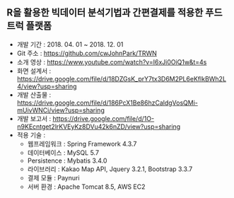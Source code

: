 ## R을 활용한 빅데이터 분석기법과 간편결제를 적용한 푸드트럭 플랫폼

- 개발 기간 : 2018. 04. 01 ~ 2018. 12. 01
- Git 주소 : https://github.com/cwJohnPark/TRWN
- 소개 영상 : https://www.youtube.com/watch?v=I6xJi0OiQ1w&t=4s 
- 화면 설계서 : https://drive.google.com/file/d/18DZGsK_prY7tx3D6M2PL6eKflkBWh2L4/view?usp=sharing
- 개발 산출물 : https://drive.google.com/file/d/186PcX1Be86hzCaldgVosQMi-mUivWNCi/view?usp=sharing
- 개발 보고서 : https://drive.google.com/file/d/1O-n9KEcntget2lrKVEyKz8DVu42k6nZD/view?usp=sharing
- 적용 기술 :
    - 웹프레임워크 : Spring Framework 4.3.7
    - 데이터베이스 : MySQL 5.7
    - Persistence : Mybatis 3.4.0
    - 라이브러리 : Kakao Map API, Jquery 3.2.1, Bootstrap 3.3.7
    - 결제 모듈 : Paynuri
    - 서버 환경 : Apache Tomcat 8.5, AWS EC2 
